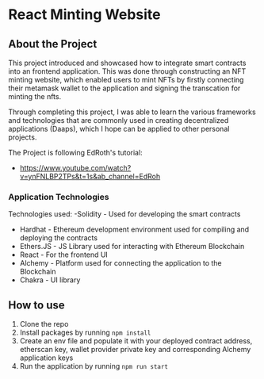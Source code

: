 # React Minting Website

## About the Project
This project introduced and showcased how to integrate smart contracts into an frontend application. This was done through constructing an NFT minting website, which enabled users to mint NFTs by firstly connecting their metamask wallet to the application and signing the transcation for minting the nfts.

Through completing this project, I was able to learn the various frameworks and technologies that are commonly used in creating decentralized applications (Daaps), which I hope can be applied to other personal projects.

The Project is following EdRoth's tutorial:
- https://www.youtube.com/watch?v=ynFNLBP2TPs&t=1s&ab_channel=EdRoh

### Application Technologies
Technologies used:
 -Solidity - Used for developing the smart contracts
- Hardhat - Ethereum development environment used for compiling and deploying the contracts
- Ethers.JS - JS Library used for interacting with Ethereum Blockchain
- React - For the frontend UI
- Alchemy - Platform used for connecting the application to the Blockchain
- Chakra - UI library


## How to use
1) Clone the repo
2) Install packages by running `npm install`
3) Create an env file and populate it with your deployed contract address, etherscan key, wallet provider private key and corresponding Alchemy application keys
4) Run the application by running `npm run start`



